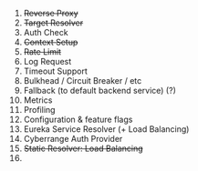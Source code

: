1. ~~Reverse Proxy~~
2. ~~Target Resolver~~
3. Auth Check
4. ~~Context Setup~~
5. ~~Rate Limit~~
6. Log Request
7. Timeout Support
8. Bulkhead / Circuit Breaker / etc
9. Fallback (to default backend service) (?)
10. Metrics
11. Profiling
12. Configuration & feature flags
13. Eureka Service Resolver (+ Load Balancing)
14. Cyberrange Auth Provider
15. ~~Static Resolver: Load Balancing~~
16. 
